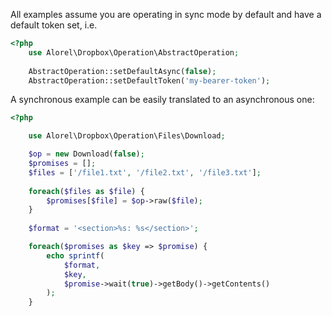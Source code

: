 All examples assume you are operating in sync mode by default and have a default token set, i.e.
```php
<?php
    use Alorel\Dropbox\Operation\AbstractOperation;
    
    AbstractOperation::setDefaultAsync(false);
    AbstractOperation::setDefaultToken('my-bearer-token');
```

A synchronous example can be easily translated to an asynchronous one:

```php
<?php

    use Alorel\Dropbox\Operation\Files\Download;

    $op = new Download(false);
    $promises = [];
    $files = ['/file1.txt', '/file2.txt', '/file3.txt'];
    
    foreach($files as $file) {
        $promises[$file] = $op->raw($file);
    }
    
    $format = '<section>%s: %s</section>';

    foreach($promises as $key => $promise) {
        echo sprintf(
            $format, 
            $key, 
            $promise->wait(true)->getBody()->getContents()
        );
    }
```